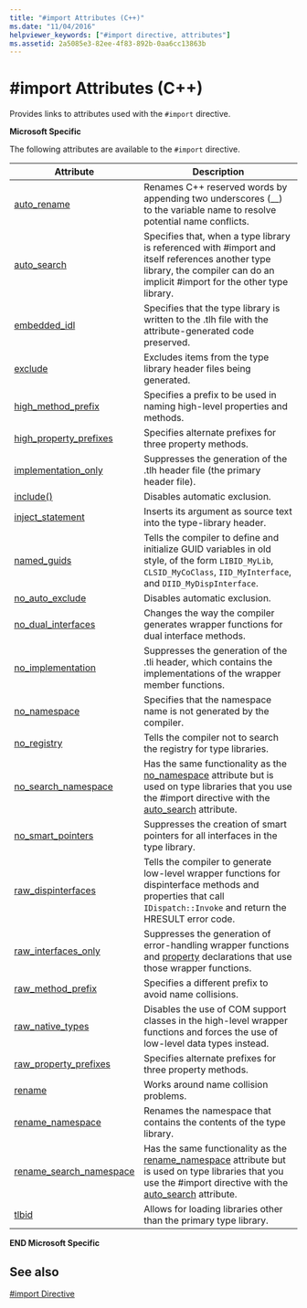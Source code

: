 ```yaml
---
title: "#import Attributes (C++)"
ms.date: "11/04/2016"
helpviewer_keywords: ["#import directive, attributes"]
ms.assetid: 2a5085e3-82ee-4f83-892b-0aa6cc13863b
---
```

# #import Attributes (C++)
Provides links to attributes used with the `#import` directive.

**Microsoft Specific**

The following attributes are available to the `#import` directive.

|Attribute|Description|
|---------------|-----------------|
|[auto_rename](../preprocessor/auto-rename.md)|Renames C++ reserved words by appending two underscores (__) to the variable name to resolve potential name conflicts.|
|[auto_search](../preprocessor/auto-search.md)|Specifies that, when a type library is referenced with #import and itself references another type library, the compiler can do an implicit #import for the other type library.|
|[embedded_idl](../preprocessor/embedded-idl.md)|Specifies that the type library is written to the .tlh file with the attribute-generated code preserved.|
|[exclude](../preprocessor/exclude-hash-import.md)|Excludes items from the type library header files being generated.|
|[high_method_prefix](../preprocessor/high-method-prefix.md)|Specifies a prefix to be used in naming high-level properties and methods.|
|[high_property_prefixes](../preprocessor/high-property-prefixes.md)|Specifies alternate prefixes for three property methods.|
|[implementation_only](../preprocessor/implementation-only.md)|Suppresses the generation of the .tlh header file (the primary header file).|
|[include()](../preprocessor/include-parens.md)|Disables automatic exclusion.|
|[inject_statement](../preprocessor/inject-statement.md)|Inserts its argument as source text into the type-library header.|
|[named_guids](../preprocessor/named-guids.md)|Tells the compiler to define and initialize GUID variables in old style, of the form `LIBID_MyLib`, `CLSID_MyCoClass`, `IID_MyInterface`, and `DIID_MyDispInterface`.|
|[no_auto_exclude](../preprocessor/no-auto-exclude.md)|Disables automatic exclusion.|
|[no_dual_interfaces](../preprocessor/no-dual-interfaces.md)|Changes the way the compiler generates wrapper functions for dual interface methods.|
|[no_implementation](../preprocessor/no-implementation.md)|Suppresses the generation of the .tli header, which contains the implementations of the wrapper member functions.|
|[no_namespace](../preprocessor/no-namespace.md)|Specifies that the namespace name is not generated by the compiler.|
|[no_registry](../preprocessor/no-registry.md)|Tells the compiler not to search the registry for type libraries.|
|[no_search_namespace](../preprocessor/no-search-namespace.md)|Has the same functionality as the [no_namespace](../preprocessor/no-namespace.md) attribute but is used on type libraries that you use the #import directive with the [auto_search](../preprocessor/auto-search.md) attribute.|
|[no_smart_pointers](../preprocessor/no-smart-pointers.md)|Suppresses the creation of smart pointers for all interfaces in the type library.|
|[raw_dispinterfaces](../preprocessor/raw-dispinterfaces.md)|Tells the compiler to generate low-level wrapper functions for dispinterface methods and properties that call `IDispatch::Invoke` and return the HRESULT error code.|
|[raw_interfaces_only](../preprocessor/raw-interfaces-only.md)|Suppresses the generation of error-handling wrapper functions and [property](../cpp/property-cpp.md) declarations that use those wrapper functions.|
|[raw_method_prefix](../preprocessor/raw-method-prefix.md)|Specifies a different prefix to avoid name collisions.|
|[raw_native_types](../preprocessor/raw-native-types.md)|Disables the use of COM support classes in the high-level wrapper functions and forces the use of low-level data types instead.|
|[raw_property_prefixes](../preprocessor/raw-property-prefixes.md)|Specifies alternate prefixes for three property methods.|
|[rename](../preprocessor/rename-hash-import.md)|Works around name collision problems.|
|[rename_namespace](../preprocessor/rename-namespace.md)|Renames the namespace that contains the contents of the type library.|
|[rename_search_namespace](../preprocessor/rename-search-namespace.md)|Has the same functionality as the [rename_namespace](../preprocessor/rename-namespace.md) attribute but is used on type libraries that you use the #import directive with the [auto_search](../preprocessor/auto-search.md) attribute.|
|[tlbid](../preprocessor/tlbid.md)|Allows for loading libraries other than the primary type library.|

**END Microsoft Specific**

## See also

[#import Directive](../preprocessor/hash-import-directive-cpp.md)
